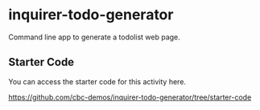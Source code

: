 # inquirer-todo-generator
Command line app to generate a todolist web page.

## Starter Code

You can access the starter code for this activity here.

https://github.com/cbc-demos/inquirer-todo-generator/tree/starter-code
